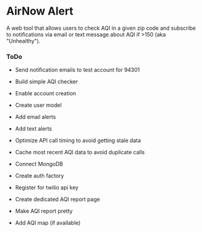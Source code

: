 # AirNow Alert

A web tool that allows users to check AQI in a given zip code and subscribe to notifications via email or text message about AQI if >150 (aka "Unhealthy").

### ToDo

* Send notification emails to test account for 94301

* Build simple AQI checker

* Enable account creation

* Create user model

* Add email alerts

* Add text alerts

* Optimize API call timing to avoid getting stale data

* Cache most recent AQI data to avoid duplicate calls

* Connect MongoDB

* Create auth factory

* Register for twilio api key

* Create dedicated AQI report page

* Make AQI report pretty

* Add AQI map (if available)